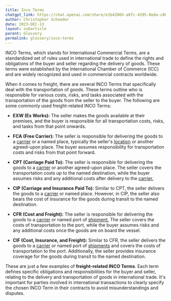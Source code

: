 ```yaml
---
title: Inco Terms
chatgpt_link: https://chat.openai.com/share/e1b42065-a8fc-4295-8eda-c80e5e50b9e5
author: Christopher Schoeder
date: 2023-DEC-13
layout: subarticle
parent: Glossery
permalink: glossery/inco-terms
---
```


INCO Terms, which stands for International Commercial Terms, are a standardized set of rules used in international trade to define the rights and obligations of the buyer and seller regarding the delivery of goods. These terms were established by the International Chamber of Commerce (ICC) and are widely recognized and used in commercial contracts worldwide.

When it comes to freight, there are several INCO Terms that specifically deal with the transportation of goods. These terms outline who is responsible for various costs, risks, and tasks associated with the transportation of the goods from the seller to the buyer. The following are some commonly used freight-related INCO Terms:

- **EXW (Ex Works):** The seller makes the goods available at their premises, and the buyer is responsible for all transportation costs, risks, and tasks from that point onwards.

- **FCA (Free Carrier):** The seller is responsible for delivering the goods to a <a href="/carriers/">carrier</a> or a named place, typically the seller's <a href="/locations/">location</a> or another agreed-upon place. The buyer assumes responsibility for transportation costs and risks from that point forward.

- **CPT (Carriage Paid To):** The seller is responsible for delivering the goods to a <a href="/carriers/">carrier</a> or another agreed-upon place. The seller covers the transportation costs up to the named destination, while the buyer assumes risks and any additional costs after delivery to the <a href="/carriers">carrier.</a>

- **CIP (Carriage and Insurance Paid To):** Similar to CPT, the seller delivers the goods to a <a href="/carriers/">carrier</a> or named place. However, in CIP, the seller also bears the cost of insurance for the goods during transit to the named destination.

- **CFR (Cost and Freight):** The seller is responsible for delivering the goods to a <a href="/carriers/">carrier</a> or named port of <a href="/glossery/shipments">shipment.</a> The seller covers the costs of transportation to the port, while the buyer assumes risks and any additional costs once the goods are on board the vessel.

- **CIF (Cost, Insurance, and Freight):** Similar to CFR, the seller delivers the goods to a <a href="/carriers/">carrier</a> or named port of <a href="/glossery/shipments">shipments</a> and covers the costs of transportation to the port. Additionally, the seller provides insurance coverage for the goods during transit to the named destination.

These are just a few examples of **freight-related INCO Terms**. Each term defines specific obligations and responsibilities for the buyer and seller, relating to the delivery and transportation of goods in international trade. It's important for parties involved in international transactions to clearly specify the chosen INCO Term in their contracts to avoid misunderstandings and disputes.
